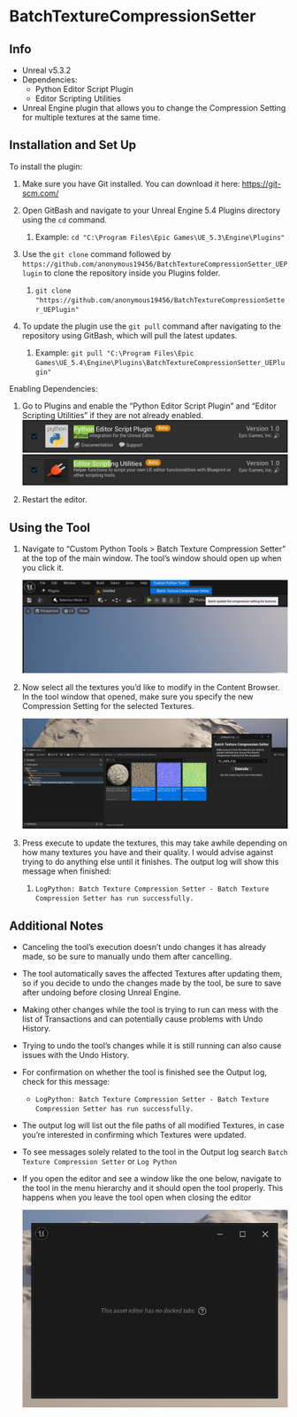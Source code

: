 # BatchTextureCompressionSetter
## Info

- Unreal v5.3.2
- Dependencies:
    - Python Editor Script Plugin
    - Editor Scripting Utilities
- Unreal Engine plugin that allows you to change the Compression Setting for multiple textures at the same time. 

## Installation and Set Up

To install the plugin:

1. Make sure you have Git installed.  You can download it here: https://git-scm.com/
    
3. Open GitBash and navigate to your Unreal Engine 5.4 Plugins directory using the `cd` command.
   1. Example: `cd "C:\Program Files\Epic Games\UE_5.3\Engine\Plugins"`
      
4. Use the `git clone` command followed by `https://github.com/anonymous19456/BatchTextureCompressionSetter_UEPlugin` to clone the repository inside you Plugins folder.
   1. `git clone "https://github.com/anonymous19456/BatchTextureCompressionSetter_UEPlugin"`
      
6. To update the plugin use the `git pull` command after navigating to the repository using GitBash, which will pull the latest updates.
   1. Example: `git pull "C:\Program Files\Epic Games\UE_5.4\Engine\Plugins\BatchTextureCompressionSetter_UEPlugin"`

Enabling Dependencies:

1. Go to Plugins and enable the “Python Editor Script Plugin” and “Editor Scripting Utilities” if they are not already enabled.
    ![image.png](Resources/ReadMeImages/PythonEditorScriptPlugin.png)
    ![image.png](Resources/ReadMeImages/EditorScriptingUtilities.png)

2. Restart the editor.
    

## Using the Tool

1. Navigate to “Custom Python Tools > Batch Texture Compression Setter” at the top of the main window.  The tool’s window should open up when you click it.
    
    ![image.png](Resources/ReadMeImages/TextureCompressionSetterMenu.png)
    
2. Now select all the textures you’d like to modify in the Content Browser.  In the tool window that opened, make sure you specify the new Compression Setting for the selected Textures.
    
    ![image.png](Resources/ReadMeImages/TextureCompressionSetterWindow.png)
    
3. Press execute to update the textures, this may take awhile depending on how many textures you have and their quality.  I would advise against trying to do anything else until it finishes.  The output log will show this message when finished:
    1. `LogPython: Batch Texture Compression Setter - Batch Texture Compression Setter has run successfully.`

## Additional Notes

- Canceling the tool’s execution doesn’t undo changes it has already made, so be sure to manually undo them after cancelling.
- The tool automatically saves the affected Textures after updating them, so if you decide to undo the changes made by the tool, be sure to save after undoing before closing Unreal Engine.
- Making other changes while the tool is trying to run can mess with the list of Transactions and can potentially cause problems with Undo History.
- Trying to undo the tool’s changes while it is still running can also cause issues with the Undo History.
- For confirmation on whether the tool is finished see the Output log, check for this message:
    - `LogPython: Batch Texture Compression Setter - Batch Texture Compression Setter has run successfully.`
- The output log will list out the file paths of all modified Textures, in case you’re interested in confirming which Textures were updated.
- To see messages solely related to the tool in the Output log search `Batch Texture Compression Setter`  or `Log Python`
- If you open the editor and see a window like the one below, navigate to the tool in the menu hierarchy and it should open the tool properly.  This happens when you leave the tool open when closing the editor
    
    ![image.png](Resources/ReadMeImages/NoDockedTabsError.png)
